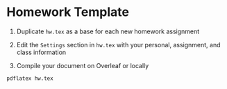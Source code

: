 # Homework Template

1. Duplicate `hw.tex` as a base for each new homework assignment

2. Edit the `Settings` section in `hw.tex` with your personal, assignment, and class information

3. Compile your document on Overleaf or locally
```
pdflatex hw.tex
```  
